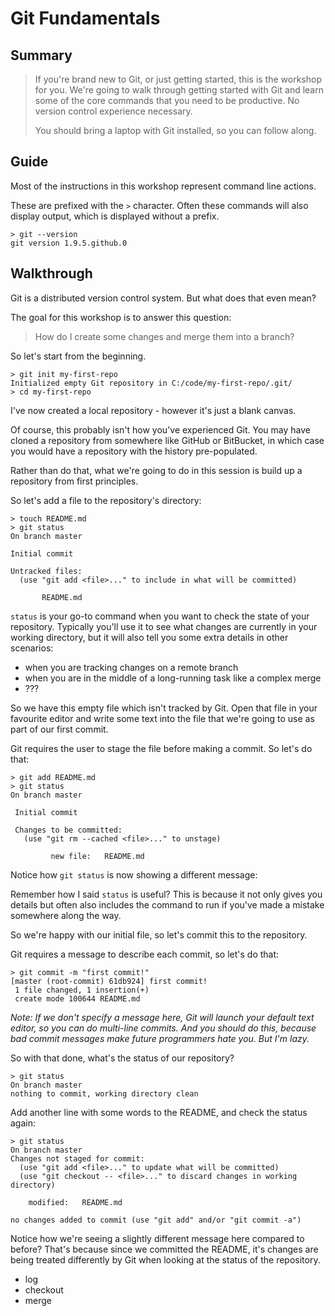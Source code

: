# Git Fundamentals

## Summary

> If you're brand new to Git, or just getting started, this is the workshop for you. We're going to walk through getting started with Git and learn some of the core commands that you need to be productive. No version control experience necessary.
>
> You should bring a laptop with Git installed, so you can follow along.

## Guide

Most of the instructions in this workshop represent command line actions.

These are prefixed with the `>` character. Often these commands will also
display output, which is displayed without a prefix.

```
> git --version
git version 1.9.5.github.0
```

## Walkthrough

Git is a distributed version control system. But what does that even mean?

The goal for this workshop is to answer this question:

> How do I create some changes and merge them into a branch?

So let's start from the beginning.

```
> git init my-first-repo
Initialized empty Git repository in C:/code/my-first-repo/.git/
> cd my-first-repo
```

I've now created a local repository - however it's just a blank canvas.

Of course, this probably isn't how you've experienced Git. You may have cloned
a repository from somewhere like GitHub or BitBucket, in which case you would
have a repository with the history pre-populated.

Rather than do that, what we're going to do in this session is build up a
repository from first principles.

So let's add a file to the repository's directory:

```
> touch README.md
> git status
On branch master

Initial commit

Untracked files:
  (use "git add <file>..." to include in what will be committed)

       README.md
```

`status` is your go-to command when you want to check the state of your
repository. Typically you'll use it to see what changes are currently in your
working directory, but it will also tell you some extra details in other
scenarios:

 - when you are tracking changes on a remote branch
 - when you are in the middle of a long-running task like a complex merge
 - ???

So we have this empty file which isn't tracked by Git. Open that file in your
favourite editor and write some text into the file that we're going to use as
part of our first commit.

Git requires the user to stage the file before making a commit. So let's do that:

```
> git add README.md
> git status
On branch master

 Initial commit

 Changes to be committed:
   (use "git rm --cached <file>..." to unstage)

         new file:   README.md
```

Notice how `git status` is now showing a different message:


Remember how I said `status` is useful? This is because it not only gives you
details but often also includes the command to run if you've made a mistake
somewhere along the way.

So we're happy with our initial file, so let's commit this to the repository.

Git requires a message to describe each commit, so let's do that:

```
> git commit -m "first commit!"
[master (root-commit) 61db924] first commit!
 1 file changed, 1 insertion(+)
 create mode 100644 README.md
```

*Note: If we don't specify a message here, Git will launch your default text editor,
so you can do multi-line commits. And you should do this, because bad commit
messages make future programmers hate you. But I'm lazy.*

So with that done, what's the status of our repository?

```
> git status
On branch master
nothing to commit, working directory clean
```

Add another line with some words to the README, and check the status again:

```
> git status
On branch master
Changes not staged for commit:
  (use "git add <file>..." to update what will be committed)
  (use "git checkout -- <file>..." to discard changes in working directory)

	modified:   README.md

no changes added to commit (use "git add" and/or "git commit -a")
```

Notice how we're seeing a slightly different message here compared to before?
That's because since we committed the README, it's changes are being treated
differently by Git when looking at the status of the repository.







 - log
 - checkout
 - merge
